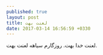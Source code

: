 ```yaml
---
published: true
layout: post
title: لعنت بهت
date: 2017-03-14 16:56:59 +0330
---
```


لعنت خدا بهت. روزگارم سیاهه لعنت بهت.
